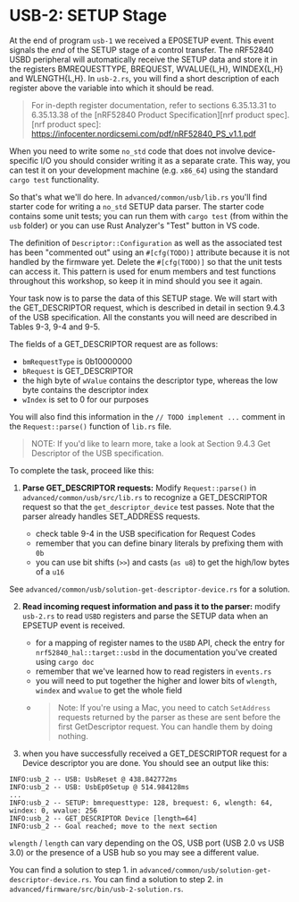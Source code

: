 # USB-2: SETUP Stage

At the end of program `usb-1` we received a EP0SETUP event. This event signals the *end* of the SETUP stage of a control transfer.  The nRF52840 USBD peripheral will automatically receive the SETUP data and store it in the registers BMREQUESTTYPE, BREQUEST, WVALUE{L,H}, WINDEX{L,H} and WLENGTH{L,H}.
In `usb-2.rs`, you will find a short description of each register above the variable into which it should be read.

> For in-depth register documentation, refer to sections 6.35.13.31 to 6.35.13.38 of the [nRF52840 Product Specification][nrf product spec].
[nrf product spec]: https://infocenter.nordicsemi.com/pdf/nRF52840_PS_v1.1.pdf

When you need to write some `no_std` code that does not involve device-specific I/O you should consider writing it as a separate crate. This way, you can test it on your development machine (e.g. `x86_64`) using the standard `cargo test` functionality.

So that's what we'll do here. In `advanced/common/usb/lib.rs` you'll find starter code for writing a `no_std` SETUP data parser. The starter code contains some unit tests; you can run them with `cargo test` (from within the `usb` folder) or you can use Rust Analyzer's "Test" button in VS code.

The definition of `Descriptor::Configuration` as well as the associated test has been "commented out" using an `#[cfg(TODO)]` attribute because it is not handled by the firmware yet. Delete the `#[cfg(TODO)]` so that the unit tests can access it. This pattern is used for enum members and test functions throughout this workshop, so keep it in mind should you see it again.

Your task now is to parse the data of this SETUP stage. We will start with the GET_DESCRIPTOR request, which is described in detail in section 9.4.3 of the USB specification. All the constants you will need are described in Tables 9-3, 9-4 and 9-5.

The fields of a GET_DESCRIPTOR request are as follows:
- `bmRequestType` is 0b10000000
- `bRequest` is GET_DESCRIPTOR
- the high byte of `wValue` contains the descriptor type, whereas the low byte contains the descriptor index
- `wIndex` is set to 0 for our purposes

You will also find this information in the `// TODO implement ...` comment in the `Request::parse()` function of `lib.rs` file.
 > NOTE: If you'd like to learn more, take a look at Section 9.4.3 Get Descriptor of the USB specification.

To complete the task, proceed like this:

1. **Parse GET_DESCRIPTOR requests:**
Modify `Request::parse()` in `advanced/common/usb/src/lib.rs` to recognize a GET_DESCRIPTOR request so that the `get_descriptor_device` test passes. Note that the parser already handles SET_ADDRESS requests.

    - check table 9-4 in the USB specification for Request Codes
    - remember that you can define binary literals by prefixing them with `0b`
    - you can use bit shifts (`>>`) and casts (`as u8`) to get the high/low bytes of a `u16`

See `advanced/common/usb/solution-get-descriptor-device.rs` for a solution.

2. **Read incoming request information and pass it to the parser:**
modify `usb-2.rs` to read `USBD` registers and parse the SETUP data when an EPSETUP event is received.
    - for a mapping of register names to the `USBD` API, check the entry for `nrf52840_hal::target::usbd` in the documentation you've created using `cargo doc`
    - remember that we've learned how to read registers in `events.rs`
    - you will need to put together the higher and lower bits of `wlength`, `windex` and `wvalue` to get the whole field
    - > Note: If you're using a Mac, you need to catch `SetAddress` requests returned by the parser as these are sent before the first GetDescriptor request. You can handle them by doing nothing.

3. when you have successfully received a GET_DESCRIPTOR request for a Device descriptor you are done. You should see an output like this:

``` console
INFO:usb_2 -- USB: UsbReset @ 438.842772ms
INFO:usb_2 -- USB: UsbEp0Setup @ 514.984128ms
...
INFO:usb_2 -- SETUP: bmrequesttype: 128, brequest: 6, wlength: 64, windex: 0, wvalue: 256
INFO:usb_2 -- GET_DESCRIPTOR Device [length=64]
INFO:usb_2 -- Goal reached; move to the next section
```

`wlength` / `length` can vary depending on the OS, USB port (USB 2.0 vs USB 3.0) or the presence of a USB hub so you may see a different value.

You can find a solution to step 1. in `advanced/common/usb/solution-get-descriptor-device.rs`.
You can find a solution to step 2. in `advanced/firmware/src/bin/usb-2-solution.rs`.
